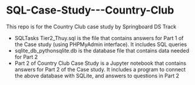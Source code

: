 # SQL-Case-Study---Country-Club
This repo is for the Country Club case study by Springboard DS Track
- SQLTasks Tier2_Thuy.sql is the file that contains answers for Part 1 of the Case study (using PHPMyAdmin interface). It includes SQL queries
- sqlite_db_pythonsqlite.db is the database file that contains data needed for Part 2
- Part 2 of Country Club Case Study is a Jupyter notebook that contains answers for Part 2 of the Case study. It includes a program to connect the above database with SQLite, and answers to questions in Part 2
